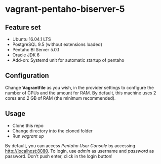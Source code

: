 # vagrant-pentaho-biserver-5

## Feature set

* Ubuntu 16.04.1 LTS
* PostgreSQL 9.5 (without extensions loaded)
* Pentaho BI Server 5.0.1
* Oracle JDK 6
* Add-on: Systemd unit for automatic startup of pentaho

## Configuration

Change **Vagrantfile** as you wish, in the provider settings to configure the number of CPUs and the amount for RAM.
By default, this machine uses 2 cores and 2 GB of RAM (the minimum recommended).

## Usage

* Clone this repo
* Change directory into the cloned folder
* Run *vagrant up*

By default, you can access *Pentaho User Console* by accessing [http://localhost:8080](http://localhost:8080). To login, use *admin* as username and *password* as password. Don't push enter, click in the login button!
